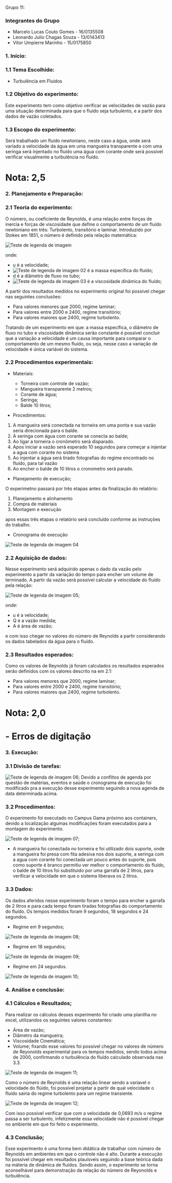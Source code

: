 Grupo 11:

### Integrantes do Grupo 
- Marcelo Lucas Couto Gomes - 16/0135508
- Leonardo Julio Chagas Souza - 13/0143413
- Vitor Umpierre Marinho - 15/0175850

### 1.	Início:

  ### 1.1 Tema Escolhido:
  - Turbulência em Fluidos

  ### 1.2 Objetivo do experimento:
  Este experimento tem como objetivo verificar as velocidades de vazão para uma situação determinada para que o fluído seja turbulento, e a partir dos dados de vazão coletados.
  
  ### 1.3 Escopo do experimento:
  Será trabalhado um fluído newtoniano, neste caso a água, onde será variado a velocidade da água em uma mangueira transparente e com uma seringa será injentado no fluído uma água com corante onde será possível verificar visualmente a turbulência no fluído.
  
  # Nota: 2,5

### 2.	Planejamento e Preparação:

  ### 2.1 Teoria do experimento:
  O número, ou coeficiente de Reynolds, é uma relação entre forças de inercia e forças de viscosidade que define o comportamento de um fluído newtoniano em três: Turbolento, transitório e laminar. Introduzido por Stokes em 1851, o número é definido pela relação matemática:
   
   ![Teste de legenda de imagem](eqnreynolds.gif)
   
   onde:
   -  u é a velocidade;
   -  ![Teste de legenda de imagem 02](ro.gif) é a massa específica do fluído;
   -  d é a diâmetro de fluxo no tubo;
   -  ![Teste de legenda de imagem 03](mi.gif) é a viscosidade dinâmica do fluído;
   
 A partir dos resultados medidos no experimento original foi possível chegar nas seguintes conclusões:
  - Para valores menores que 2000, regime laminar;
  - Para valores entre 2000 e 2400, regime transitório;
  - Para valores maiores que 2400, regime turbolento.
  
 Tratando de um experimento em que: a massa específica, o diâmetro de fluxo no tubo e viscosidade dinâmica serão constante é possível concluir que a variação a velocidade é um causa importante para comparar o comportamento de um mesmo fluído, ou seja, nesse caso a variação de velocidade é única variável do sistema.

  ### 2.2 Procedimentos experimentais:
  
   - Materiais:
      - Torneira com controle de vazão;
      - Mangueira transparente 2 metros;
      - Corante de água;
      - Seringa;
      - Balde 10 litros;
     
   - Procedimentos:
   1. A mangueira será conectada na torneira em uma ponta e sua vazão seria direcionada para o balde.
   2. A seringa com água com corante se conecta ao balde;
   3. Ao ligar a torneira o cronômetro será disparado.
   4. Apos iniciar a vazão será esperado 10 segundos para começar a injentar a agua com corante no sistema
   5. Ao injentar a água será tirado fotografias do regime encontrado no fluído, para tal vazão
   6. Ao encher o balde de 10 litros o cronometro será parado.
  
  - Planejamento de execução;
  
  O experimetno passará por três etapas antes da finalização do relatório:
  1. Planejamento e alinhamento
  2. Compra de materiais
  3. Montagem e execução
  
  apos essas três etapas o relatório será concluído conforme as instruções do trabalho.
  
  - Cronograma de execução
    
  ![Teste de legenda de imagem 04](cronograma.JPG) 
  
  ### 2.2 Aquisição de dados:
  
  Nesse experimento será adquirido apenas o dado da vazão pelo experimento a partir da variação do tempo para encher um volume de terminado. A partir da vazão será possível calcular a velocidade do fluído pela relação:
  
  ![Teste de legenda de imagem 05](velvazao.gif);
  
  onde:
  
   - u é a velocidade;
   - Q é a vazão medida;
   - A é área de vazão;
  
  e com isso chegar no valores do número de Reynolds a partir considerando os dados tabelados da água para o fluído.
  
  ### 2.3 Resultados esperados:
  
  Como os valores de Reynolds já foram calculados os resultados esperados serão definidos com os valores descrito na em 2.1:
  - Para valores menores que 2000, regime laminar;
  - Para valores entre 2000 e 2400, regime transitório;
  - Para valores maiores que 2400, regime turbolento.
  
  # Nota: 2,0
  
# - Erros de digitação 

### 3.	Execução:

  ### 3.1	Divisão de tarefas:

 ![Teste de legenda de imagem 06](novocronograma.JPG);
 Devido a conflitos de agenda por questão de matérias, eventos e saúde o cronograma de execução foi modificado pra a execução desse experimento seguindo a nova agenda de data determinada acima.
 
 ### 3.2	Procedimentos:
 
 O experimento foi executado no Campus Gama próximo aos containers, devido a localização algumas modificações foram executados para a montagem do experimento.
 
 ![Teste de legenda de imagem 07](montagem.jpg);
 
 - A mangueira foi conectada no torneira e foi utilizado dois suporte, onde a mangueira foi presa com fita adesiva nos dois suporte, a seringa com a agua com corante foi conectada um pouco antes do suporte, pois como suporte é branco permitiu ver melhor o comportamento do fluído, o balde de 10 litros foi substituido por uma garrafa de 2 litros, para verificar a velocidade em que o sistema liberava os 2 litros.
 
  ### 3.3	Dados:
  
  Os dados aferidos nesse experimento foram o tempo para encher a garrafa de 2 litros e para cada tempo foram tiradas fotografias do comportamento do fluído. Os tempos medidos foram 9 segundos, 18 segundos e 24 segundos.
  
  - Regime em 9 segundos;
  
  ![Teste de legenda de imagem 08](regime9s.jpg);
  
  - Regime em 18 segundos;
  
  ![Teste de legenda de imagem 09](regime18s.jpg);
  
  - Regime em 24 segundos.
  
  ![Teste de legenda de imagem 10](regime24s.jpg);
  
### 4.	Análise e conclusão:

  ### 4.1	Cálculos e Resultados;
  
  Para realizar os cálculos desses experimento foi criado uma planilha no excel, utilizandos os seguintes valores constantes:
  - Área de vazão;
  - Diâmetro da mangueira;
  - Viscosidade Cinemática;
  - Volume;
  fixando esse valores foi possível chegar no valores de número de Reyonolds experimental para os tempos medidos, sendo todos acima de 2000, confirmando o turbulência do fluído calculado observada nas 3.3.
  
  ![Teste de legenda de imagem 11](tabela9ate24s.JPG);
  
  Como o número de Reynolds é uma relação linear sendo a varíavel o velocidade do flúido, foi possível projetar a partir de qual velocidade o fluído sairia do regime turbolento para um regime transiente.
  
  ![Teste de legenda de imagem 12](tabelacompleta.JPG);
  
  Com isso possível verificar que com a velocidade de 0,0693 m/s o regime passa a ser turbulento, infelizmente essa velocidade não é possível chegar no ambiente em que foi feito o experimento.
  
  ### 4.3 Conclusão;
  
  Esse experimento é uma forma bem didática de trabalhar com número de Reynolds em ambientes em que o controle não é alto. Durante a execução foi possível chegar em resultados plauísveis seguindo a base teórica dada na máteria de dinâmica de fluídos. Sendo assim, o experimento se torna aconselhável para demonstração da relação do número de Reyonolds e turbulência.


